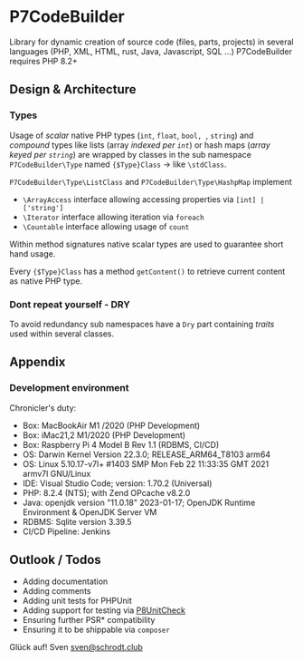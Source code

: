 # P7CodeBuilder
Library for dynamic creation of source code (files, parts, projects) in several languages (PHP, XML, HTML, rust, Java, Javascript, SQL ...)
P7CodeBuilder requires PHP 8.2+


## Design & Architecture

### Types 

Usage of _scalar_ native PHP types (<code>int</code>, <code>float</code>, <code>bool, </code>, <code>string</code>) and _compound_ types like lists (array *indexed per <code>int</code>*) or hash maps
(*array keyed per <code>string</code>*) are wrapped by classes in the sub namespace <code>P7CodeBuilder\Type</code> named <code>{$Type}Class</code > -> like <code>\stdClass</code>.

<code>P7CodeBuilder\Type\ListClass</code> and <code>P7CodeBuilder\Type\HashpMap</code> implement 
- <code>\ArrayAccess</code> interface allowing accessing properties via <code>[int] | ['string']</code>
- <code>\Iterator</code> interface allowing iteration via <code>foreach</code>
- <code>\Countable</code> interface allowing usage of <code>count</code>

Within method signatures native scalar types are used to guarantee short hand usage.

Every <code>{$Type}Class</code > has a method <code>getContent()</code> to retrieve current content as native PHP type.

### Dont repeat yourself - DRY 

To avoid redundancy sub namespaces have a <code>Dry</code> part containing _traits_ used within several classes.



## Appendix

### Development environment 

 Chronicler's duty: 

 - Box: MacBookAir M1 /2020 (PHP Development)
 - Box: iMac21,2 M1/2020 (PHP Development)
 - Box: Raspberry Pi 4 Model B Rev 1.1 (RDBMS, CI/CD)
 - OS: Darwin Kernel Version 22.3.0; RELEASE_ARM64_T8103 arm64
 - OS: Linux 5.10.17-v7l+ #1403 SMP Mon Feb 22 11:33:35 GMT 2021 armv7l GNU/Linux
 - IDE: Visual Studio Code; version: 1.70.2 (Universal)
 - PHP: 8.2.4 (NTS); with Zend OPcache v8.2.0
 - Java: openjdk version "11.0.18" 2023-01-17; OpenJDK Runtime Environment  & OpenJDK Server VM
 - RDBMS: Sqlite version 3.39.5
 - CI/CD Pipeline: Jenkins 

## Outlook / Todos
 
- Adding documentation 
- Adding comments 
- Adding unit tests for PHPUnit 
- Adding support for testing via <a href="https://github.com/SchrodtSven/P8Unitcheck">P8UnitCheck</a>
- Ensuring further PSR* compatibility
- Ensuring it to be shippable via <code>composer</code>


 Glück auf! 
 Sven <sven@schrodt.club>
